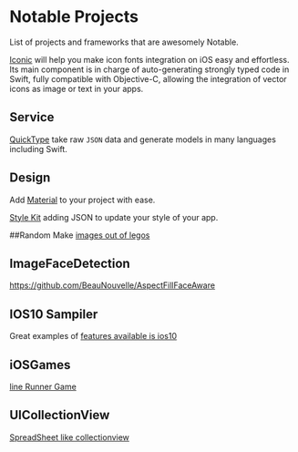 # Notable Projects
List of projects and frameworks that are awesomely Notable.

[Iconic](https://github.com/dzenbot/Iconic) will help you make icon fonts integration on iOS easy and effortless. Its main component is in charge of auto-generating strongly typed code in Swift, fully compatible with Objective-C, allowing the integration of vector icons as image or text in your apps.

## Service
[QuickType](https://swift.quicktype.io/) take raw `JSON` data and generate models in many languages including Swift.


## Design
Add [Material](https://github.com/CosmicMind/Material) to your project with ease. 

[Style Kit](https://github.com/146BC/StyleKit) adding JSON to update your style of your app.

##Random
Make [images out of legos](https://github.com/StefanLage/LegofySwift)

## ImageFaceDetection
https://github.com/BeauNouvelle/AspectFillFaceAware


## IOS10 Sampiler
Great examples of [features available is ios10](https://github.com/shu223/iOS-10-Sampler)


## iOSGames
[line Runner Game](https://github.com/jocelynlih/SwiftGameBook)


## UICollectionView
[SpreadSheet like collectionview](https://www.brightec.co.uk/ideas/uicollectionview-using-horizontal-and-vertical-scrolling-sticky-rows-and-columns)
